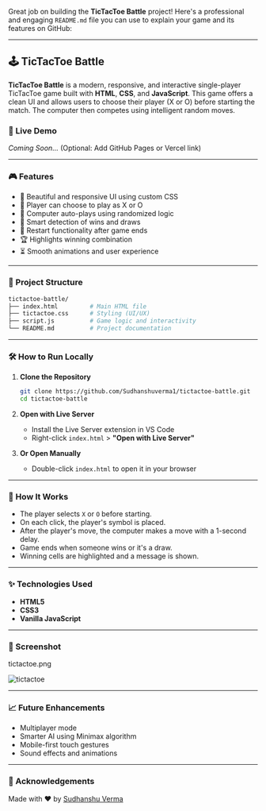 Great job on building the **TicTacToe Battle** project! Here's a professional and engaging `README.md` file you can use to explain your game and its features on GitHub:

---

## 🕹️ TicTacToe Battle

**TicTacToe Battle** is a modern, responsive, and interactive single-player TicTacToe game built with **HTML**, **CSS**, and **JavaScript**. This game offers a clean UI and allows users to choose their player (X or O) before starting the match. The computer then competes using intelligent random moves.

### 🚀 Live Demo

*Coming Soon...* (Optional: Add GitHub Pages or Vercel link)

---

### 🎮 Features

* 🎨 Beautiful and responsive UI using custom CSS
* 👤 Player can choose to play as X or O
* 🤖 Computer auto-plays using randomized logic
* 🧠 Smart detection of wins and draws
* 🔁 Restart functionality after game ends
* 🏆 Highlights winning combination
* ⏳ Smooth animations and user experience

---

### 📂 Project Structure

```bash
tictactoe-battle/
├── index.html         # Main HTML file
├── tictactoe.css      # Styling (UI/UX)
├── script.js          # Game logic and interactivity
└── README.md          # Project documentation
```

---

### 🛠️ How to Run Locally

1. **Clone the Repository**

   ```bash
   git clone https://github.com/Sudhanshuverma1/tictactoe-battle.git
   cd tictactoe-battle
   ```

2. **Open with Live Server**

   * Install the Live Server extension in VS Code
   * Right-click `index.html` > **"Open with Live Server"**

3. **Or Open Manually**

   * Double-click `index.html` to open it in your browser

---

### 🧩 How It Works

* The player selects `X` or `O` before starting.
* On each click, the player's symbol is placed.
* After the player's move, the computer makes a move with a 1-second delay.
* Game ends when someone wins or it's a draw.
* Winning cells are highlighted and a message is shown.

---

### ✨ Technologies Used

* **HTML5**
* **CSS3**
* **Vanilla JavaScript**

---

### 📸 Screenshot

tictactoe.png

![tictactoe](.png)


---

### 📈 Future Enhancements

* Multiplayer mode
* Smarter AI using Minimax algorithm
* Mobile-first touch gestures
* Sound effects and animations

---

### 🙌 Acknowledgements

Made with ❤️ by [Sudhanshu Verma](https://github.com/Sudhanshuverma1)
